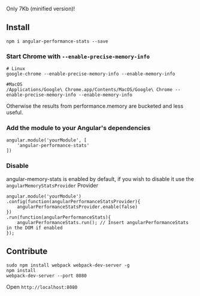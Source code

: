 Only 7Kb (minified version)!

## Install

```
npm i angular-performance-stats --save
```

### Start Chrome with `--enable-precise-memory-info`

```
# Linux
google-chrome --enable-precise-memory-info --enable-memory-info

#MacOS
/Applications/Google\ Chrome.app/Contents/MacOS/Google\ Chrome --enable-precise-memory-info --enable-memory-info
```

Otherwise the results from performance.memory are bucketed and less useful.

### Add the module to your Angular's dependencies

```
angular.module('yourModule', [
    'angular-performance-stats'
])
```

### Disable

angular-memory-stats is enabled by default, if you wish to disable it use the ```angularMemoryStatsProvider``` Provider

```
angular.module('yourModule')
.config(function(angularPerformanceStatsProvider){
    angularPerformanceStatsProvider.enable(false)
})
.run(function(angularPerformanceStats){
    angularPerformanceStats.run(); // Insert angularPerformanceStats in the DOM if enabled
});
```

## Contribute

```
sudo npm install webpack webpack-dev-server -g
npm install
webpack-dev-server --port 8080
```

Open ```http://localhost:8080```
